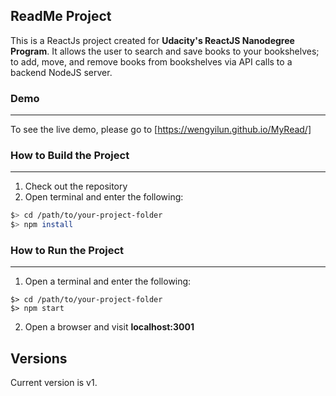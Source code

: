 ## ReadMe Project


This is a ReactJs project created for **Udacity's ReactJS Nanodegree Program**. It allows the user to search and save books to your bookshelves; to add, move, and remove books from bookshelves via API calls to a backend NodeJS server.

### Demo
-----------
To see the live demo, please go to
[https://wengyilun.github.io/MyRead/]

### How to Build the Project
----------
1. Check out the repository
2. Open terminal and enter the following:

  ```bash
  $> cd /path/to/your-project-folder
  $> npm install
  ```

### How to Run the Project
----------
1. Open a terminal and enter the following:
  ```
  $> cd /path/to/your-project-folder
  $> npm start
  ```

2. Open a browser and visit **localhost:3001**


## Versions
Current version is v1.

